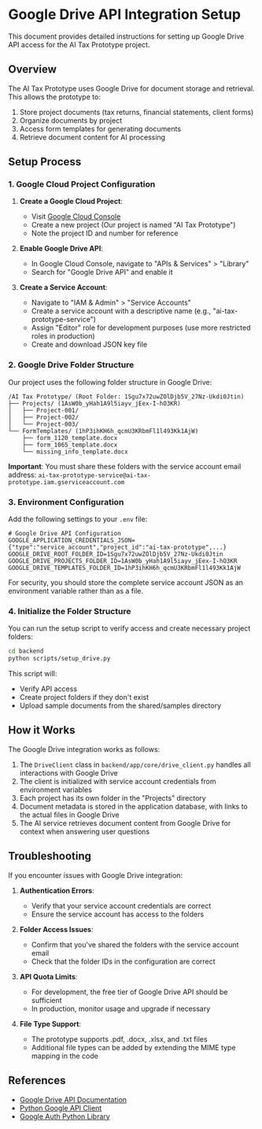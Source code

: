 # Google Drive API Integration Setup

This document provides detailed instructions for setting up Google Drive API access for the AI Tax Prototype project.

## Overview

The AI Tax Prototype uses Google Drive for document storage and retrieval. This allows the prototype to:

1. Store project documents (tax returns, financial statements, client forms)
2. Organize documents by project
3. Access form templates for generating documents
4. Retrieve document content for AI processing

## Setup Process

### 1. Google Cloud Project Configuration

1. **Create a Google Cloud Project**:
   - Visit [Google Cloud Console](https://console.cloud.google.com/)
   - Create a new project (Our project is named "AI Tax Prototype")
   - Note the project ID and number for reference

2. **Enable Google Drive API**:
   - In Google Cloud Console, navigate to "APIs & Services" > "Library"
   - Search for "Google Drive API" and enable it

3. **Create a Service Account**:
   - Navigate to "IAM & Admin" > "Service Accounts"
   - Create a service account with a descriptive name (e.g., "ai-tax-prototype-service")
   - Assign "Editor" role for development purposes (use more restricted roles in production)
   - Create and download JSON key file

### 2. Google Drive Folder Structure

Our project uses the following folder structure in Google Drive:

```
/AI Tax Prototype/ (Root Folder: 1Sgu7x72uwZOlDjb5V_27Nz-Ukdi0Jtin)
├── Projects/ (1AsW0b_yHah1A9l5iayv_jEex-I-hO3KR)
│   ├── Project-001/
│   ├── Project-002/
│   └── Project-003/
└── FormTemplates/ (1hP3ihKH6h_qcmU3KRbmFl1l493Kk1AjW)
    ├── form_1120_template.docx
    ├── form_1065_template.docx
    └── missing_info_template.docx
```

**Important**: You must share these folders with the service account email address:
`ai-tax-prototype-service@ai-tax-prototype.iam.gserviceaccount.com`

### 3. Environment Configuration

Add the following settings to your `.env` file:

```
# Google Drive API Configuration
GOOGLE_APPLICATION_CREDENTIALS_JSON={"type":"service_account","project_id":"ai-tax-prototype",...} 
GOOGLE_DRIVE_ROOT_FOLDER_ID=1Sgu7x72uwZOlDjb5V_27Nz-Ukdi0Jtin
GOOGLE_DRIVE_PROJECTS_FOLDER_ID=1AsW0b_yHah1A9l5iayv_jEex-I-hO3KR
GOOGLE_DRIVE_TEMPLATES_FOLDER_ID=1hP3ihKH6h_qcmU3KRbmFl1l493Kk1AjW
```

For security, you should store the complete service account JSON as an environment variable rather than as a file.

### 4. Initialize the Folder Structure

You can run the setup script to verify access and create necessary project folders:

```bash
cd backend
python scripts/setup_drive.py
```

This script will:
- Verify API access
- Create project folders if they don't exist
- Upload sample documents from the shared/samples directory

## How it Works

The Google Drive integration works as follows:

1. The `DriveClient` class in `backend/app/core/drive_client.py` handles all interactions with Google Drive
2. The client is initialized with service account credentials from environment variables
3. Each project has its own folder in the "Projects" directory
4. Document metadata is stored in the application database, with links to the actual files in Google Drive
5. The AI service retrieves document content from Google Drive for context when answering user questions

## Troubleshooting

If you encounter issues with Google Drive integration:

1. **Authentication Errors**:
   - Verify that your service account credentials are correct
   - Ensure the service account has access to the folders

2. **Folder Access Issues**:
   - Confirm that you've shared the folders with the service account email
   - Check that the folder IDs in the configuration are correct

3. **API Quota Limits**:
   - For development, the free tier of Google Drive API should be sufficient
   - In production, monitor usage and upgrade if necessary

4. **File Type Support**:
   - The prototype supports .pdf, .docx, .xlsx, and .txt files
   - Additional file types can be added by extending the MIME type mapping in the code

## References

- [Google Drive API Documentation](https://developers.google.com/drive/api/v3/about-sdk)
- [Python Google API Client](https://github.com/googleapis/google-api-python-client)
- [Google Auth Python Library](https://github.com/googleapis/google-auth-library-python)
